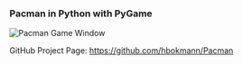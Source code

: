 ### Pacman in Python with PyGame

![Pacman Game Window](https://raw.github.com/hbokmann/Pacman/master/pacman.png)

GitHub Project Page: https://github.com/hbokmann/Pacman